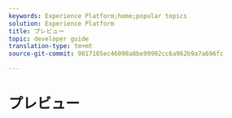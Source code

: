 ```yaml
---
keywords: Experience Platform;home;popular topics
solution: Experience Platform
title: プレビュー
topic: developer guide
translation-type: tm+mt
source-git-commit: 9817105ec46098a8be99992cc6a962b9a7a696fc

---
```



# プレビュー
